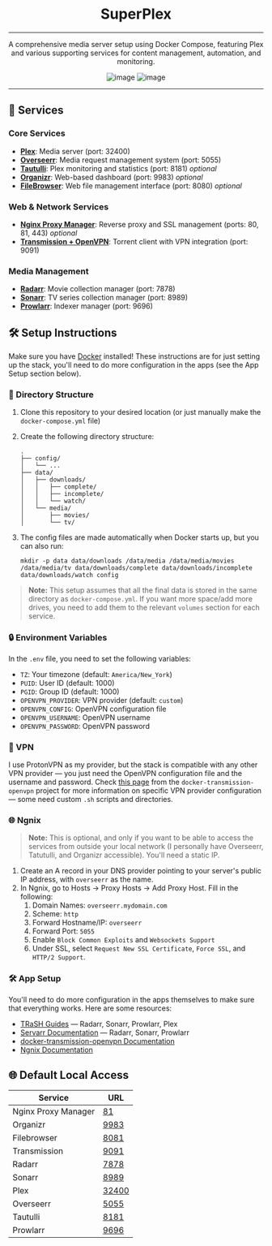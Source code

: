 <div align="center">

# SuperPlex

---

A comprehensive media server setup using Docker Compose, featuring Plex and various supporting services for content management, automation, and monitoring.

![image](https://img.shields.io/badge/Docker-2CA5E0?style=for-the-badge&logo=docker&logoColor=white)
![image](https://img.shields.io/badge/Plex-EBAF00?style=for-the-badge&logo=plex&logoColor=white)

---

</div>

## 🚀 Services

### Core Services
- **[Plex](https://github.com/linuxserver/docker-plex/)**: Media server (port: 32400)
- **[Overseerr](https://github.com/linuxserver/docker-overseerr)**: Media request management system (port: 5055)
- **[Tautulli](https://github.com/linuxserver/docker-tautulli)**: Plex monitoring and statistics (port: 8181) *optional*
- **[Organizr](https://github.com/causefx/Organizr)**: Web-based dashboard (port: 9983) *optional*
- **[FileBrowser](https://github.com/filebrowser/filebrowser)**: Web file management interface (port: 8080) *optional*

### Web & Network Services
- **[Nginx Proxy Manager](https://hub.docker.com/r/jc21/nginx-proxy-manager)**: Reverse proxy and SSL management (ports: 80, 81, 443) *optional*
- **[Transmission + OpenVPN](https://github.com/haugene/docker-transmission-openvpn/)**: Torrent client with VPN integration (port: 9091)

### Media Management
- **[Radarr](https://github.com/linuxserver/docker-radarr)**: Movie collection manager (port: 7878) 
- **[Sonarr](https://github.com/linuxserver/docker-sonarr)**: TV series collection manager (port: 8989)
- **[Prowlarr](https://github.com/linuxserver/docker-prowlarr)**: Indexer manager (port: 9696)

## 🛠️ Setup Instructions

Make sure you have [Docker](https://www.docker.com/) installed! These instructions are for just setting up the stack, you'll need to do more configuration in the apps (see the App Setup section below). 

### 📁 Directory Structure

1. Clone this repository to your desired location (or just manually make the `docker-compose.yml` file)
2. Create the following directory structure:
   ```
   .
   ├── config/
   │   └── ...
   ├── data/
   │   ├── downloads/
   │   │   ├── complete/
   │   │   ├── incomplete/
   │   │   └── watch/
   │   └── media/
   │       ├── movies/
   │       └── tv/
   ```

3. The config files are made automatically when Docker starts up, but you can also run:
   ```
   mkdir -p data data/downloads /data/media /data/media/movies /data/media/tv data/downloads/complete data/downloads/incomplete data/downloads/watch config
   ```

> **Note:** This setup assumes that all the final data is stored in the same directory as `docker-compose.yml`. If you want more space/add more drives, you need to add them to the relevant `volumes` section for each service.

### 🔒 Environment Variables

In the `.env` file, you need to set the following variables:

- `TZ`: Your timezone (default: `America/New_York`)
- `PUID`: User ID (default: 1000)
- `PGID`: Group ID (default: 1000)
- `OPENVPN_PROVIDER`: VPN provider (default: `custom`)
- `OPENVPN_CONFIG`: OpenVPN configuration file
- `OPENVPN_USERNAME`: OpenVPN username
- `OPENVPN_PASSWORD`: OpenVPN password

### 🔑 VPN

I use ProtonVPN as my provider, but the stack is compatible with any other VPN provider — you just need the OpenVPN configuration file and the username and password. Check [this page](https://haugene.github.io/docker-transmission-openvpn/) from the `docker-transmission-openvpn` project for more information on specific VPN provider configuration — some need custom `.sh` scripts and directories.

### 🌐 Ngnix

> **Note:** This is optional, and only if you want to be able to access the services from outside your local network (I personally have Overseerr, Tatutulli, and Organizr accessible). You'll need a static IP. 

1. Create an A record in your DNS provider pointing to your server's public IP address, with `overseerr` as the name.
2. In Ngnix, go to Hosts -> Proxy Hosts -> Add Proxy Host. Fill in the following: 
   1. Domain Names: `overseerr.mydomain.com`
   2. Scheme: `http`
   3. Forward Hostname/IP: `overseerr`
   4. Forward Port: `5055`
   5. Enable `Block Common Exploits` and `Websockets Support`
   6. Under SSL, select `Request New SSL Certificate`, `Force SSL`, and `HTTP/2 Support`.

### 🛠️ App Setup

You'll need to do more configuration in the apps themselves to make sure that everything works. Here are some resources: 

- [TRaSH Guides](https://trash-guides.info/) — Radarr, Sonarr, Prowlarr, Plex
- [Servarr Documentation](https://wiki.servarr.com/) — Radarr, Sonarr, Prowlarr
- [docker-transmission-openvpn Documentation](https://haugene.github.io/docker-transmission-openvpn/)
- [Ngnix Documentation](https://nginxproxymanager.com/)

## 🌐 Default Local Access

| Service | URL |
|---------|-----|
| Nginx Proxy Manager | [81](http://localhost:81) |
| Organizr | [9983](http://localhost:9983) |
| Filebrowser | [8081](http://localhost:8081) |
| Transmission | [9091](http://localhost:9091) |
| Radarr | [7878](http://localhost:7878) |
| Sonarr | [8989](http://localhost:8989) |
| Plex | [32400](http://localhost:32400/web) |
| Overseerr | [5055](http://localhost:5055) |
| Tautulli | [8181](http://localhost:8181) |
| Prowlarr | [9696](http://localhost:9696) |
